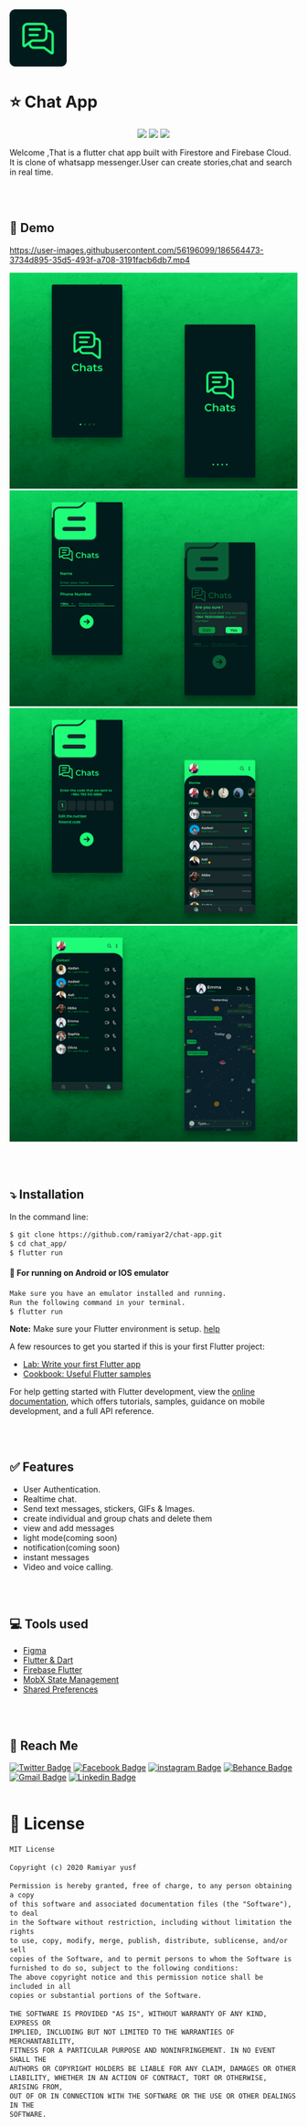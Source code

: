 <img src="screenshots/Logo.png"  alt="Chatify" width="100">

# ⭐ Chat App

<div align="center">

[![](https://img.shields.io/badge/Made_with-Flutter-blue?style=for-the-badge&logo=flutter)](https://flutter.dev/docs)
[![](https://img.shields.io/badge/Database-Firebase-yellow?style=for-the-badge&logo=firebase)](https://firebase.google.com/docs)
[![](https://img.shields.io/badge/IDE-Visual_Studio_Code-red?style=for-the-badge&logo=visual-studio-code)](https://code.visualstudio.com/ "Visual Studio Code")

</div>

Welcome ,That is a flutter chat app built with Firestore and Firebase Cloud. It is clone of whatsapp messenger.User can create stories,chat and search in real time.

<br><br>  

## 📱 Demo


https://user-images.githubusercontent.com/56196099/186564473-3734d895-35d5-493f-a708-3191facb6db7.mp4

![](screenshots/1.jpg)
![](screenshots/2.jpg)
![](screenshots/3.jpg)
![](screenshots/4.jpg)

<br><br>

## ⤵ Installation

In the command line:

    $ git clone https://github.com/ramiyar2/chat-app.git
    $ cd chat_app/
    $ flutter run

#### 🤖 For running on Android or IOS emulator   

    Make sure you have an emulator installed and running.
    Run the following command in your terminal.
    $ flutter run

**Note:** Make sure your Flutter environment is setup. [help](https://flutter.dev/docs/get-started/install)

A few resources to get you started if this is your first Flutter project:

- [Lab: Write your first Flutter app](https://docs.flutter.dev/get-started/codelab)
- [Cookbook: Useful Flutter samples](https://docs.flutter.dev/cookbook)

For help getting started with Flutter development, view the
[online documentation](https://docs.flutter.dev/), which offers tutorials,
samples, guidance on mobile development, and a full API reference.

<br><br>

## ✅ Features
- User Authentication.
- Realtime chat.
- Send text messages, stickers, GIFs & Images.
- create individual and group chats and delete them
- view and add messages
- light mode(coming soon)
- notification(coming soon)
- instant messages
- Video and voice calling.

<br><br>

## 💻 Tools used
- [Figma](https://www.figma.com/)
- [Flutter & Dart](http://flutter.dev)
- [Firebase  Flutter](https://firebase.google.com/)
- [MobX State Management](https://pub.dev/packages/mobx)
- [Shared Preferences](https://pub.dev/packages/shared_preferences)

<br><br>

## 📠 Reach Me 

[![Twitter Badge](https://img.shields.io/badge/-Ramiyar%20yusf-00acee?style=flat&logo=twitter&logoColor=white)](https://twitter.com/ramiyar_yusf) 
[![Facebook Badge](https://img.shields.io/badge/-Ramiyar%20yusf-0078FF?style=flat&logo=facebook&logoColor=white)](https://fb.com/ramyaryusf26) 
[![instagram Badge](https://img.shields.io/badge/-Ramiyar%20yusf-bc2a8d?style=flat&logo=instagram&logoColor=white)](https://instagram.com/ramiyaryusf) 
[![Behance Badge](https://img.shields.io/badge/-Ramiyar%20yusf-053eff?style=flat&logo=Behance&logoColor=white)](https://www.behance.net/ramiyar) 
[![Gmail Badge](https://img.shields.io/badge/-Ramiyar%20yusf-e54448?style=flat&logo=Gmail&logoColor=white)](mailto:aa3567878@gmail.com) 
[![Linkedin Badge](https://img.shields.io/badge/-Ramiyar%20yusf-blue?style=flat&logo=Linkedin&logoColor=white)](https://www.linkedin.com/in/ramyar-yusf-393a40203/)
<br><br>

# 📄 License
```
MIT License

Copyright (c) 2020 Ramiyar yusf

Permission is hereby granted, free of charge, to any person obtaining a copy
of this software and associated documentation files (the "Software"), to deal
in the Software without restriction, including without limitation the rights
to use, copy, modify, merge, publish, distribute, sublicense, and/or sell
copies of the Software, and to permit persons to whom the Software is
furnished to do so, subject to the following conditions:
The above copyright notice and this permission notice shall be included in all
copies or substantial portions of the Software.

THE SOFTWARE IS PROVIDED "AS IS", WITHOUT WARRANTY OF ANY KIND, EXPRESS OR
IMPLIED, INCLUDING BUT NOT LIMITED TO THE WARRANTIES OF MERCHANTABILITY,
FITNESS FOR A PARTICULAR PURPOSE AND NONINFRINGEMENT. IN NO EVENT SHALL THE
AUTHORS OR COPYRIGHT HOLDERS BE LIABLE FOR ANY CLAIM, DAMAGES OR OTHER
LIABILITY, WHETHER IN AN ACTION OF CONTRACT, TORT OR OTHERWISE, ARISING FROM,
OUT OF OR IN CONNECTION WITH THE SOFTWARE OR THE USE OR OTHER DEALINGS IN THE
SOFTWARE.
```
